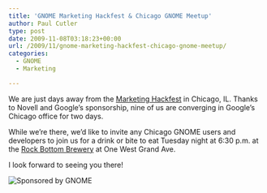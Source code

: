 ```yaml
---
title: 'GNOME Marketing Hackfest & Chicago GNOME Meetup'
author: Paul Cutler
type: post
date: 2009-11-08T03:18:23+00:00
url: /2009/11/gnome-marketing-hackfest-chicago-gnome-meetup/
categories:
  - GNOME
  - Marketing

---
```

We are just days away from the [Marketing Hackfest][1] in Chicago, IL. Thanks to Novell and Google&#8217;s sponsorship, nine of us are converging in Google&#8217;s Chicago office for two days.

While we&#8217;re there, we&#8217;d like to invite any Chicago GNOME users and developers to join us for a drink or bite to eat Tuesday night at 6:30 p.m. at the [Rock Bottom Brewery][2] at One West Grand Ave.

I look forward to seeing you there!

<img src="https://i1.wp.com/www.paulcutler.org/misc/gnome/guadec-sponsored.png?w=700" alt="Sponsored by GNOME" data-recalc-dims="1" />

 [1]: http://live.gnome.org/GnomeMarketing/MarketingHackfest2009
 [2]: http://www.rockbottom.com/DisplayLocationRBR.php?FKLocationID=10061
